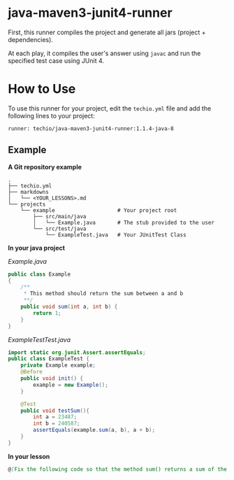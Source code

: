 # java-maven3-junit4-runner

First, this runner compiles the project and generate all jars (project + dependencies).

At each play, it compiles the user's answer using `javac` and run the specified test case using JUnit 4.


# How to Use

To use this runner for your project, edit the `techio.yml` file and add the following lines to your project:

    runner: techio/java-maven3-junit4-runner:1.1.4-java-8

## Example

**A Git repository example**

```
.
├── techio.yml
├── markdowns
│   └── <YOUR_LESSONS>.md
└── projects
    └── example                    # Your project root
        ├── src/main/java
        │   └── Example.java       # The stub provided to the user
        └── src/test/java
            └── ExampleTest.java   # Your JUnitTest Class
```

**In your java project**

*Example.java*
```java
public class Example
{
	/**
	 * This method should return the sum between a and b
	 **/
	public void sum(int a, int b) {
	    return 1;
	}
}
```

*ExampleTestTest.java*
```java
import static org.junit.Assert.assertEquals;
public class ExampleTest {
	private Example example;
	@Before
	public void init() {
		example = new Example();
	}

	@Test
	public void testSum(){
		int a = 23487;
		int b = 240587;
		assertEquals(example.sum(a, b), a + b);
	}
}
```

**In your lesson**
```md
@[Fix the following code so that the method sum() returns a sum of the integers passed as parameters]({"stubs": ["src/main/java/Example.java"],"command": "ExampleTest#testSum"})
```
